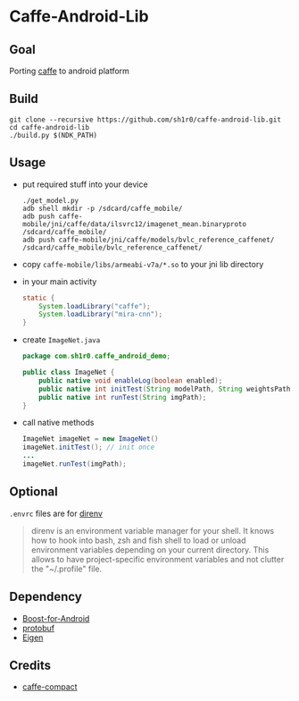 Caffe-Android-Lib
===============
## Goal
Porting [caffe](https://github.com/BVLC/caffe) to android platform

## Build
```
git clone --recursive https://github.com/sh1r0/caffe-android-lib.git
cd caffe-android-lib
./build.py $(NDK_PATH)
```

## Usage
- put required stuff into your device

	```
	./get_model.py
	adb shell mkdir -p /sdcard/caffe_mobile/
	adb push caffe-mobile/jni/caffe/data/ilsvrc12/imagenet_mean.binaryproto /sdcard/caffe_mobile/
	adb push caffe-mobile/jni/caffe/models/bvlc_reference_caffenet/ /sdcard/caffe_mobile/bvlc_reference_caffenet/
	```
- copy `caffe-mobile/libs/armeabi-v7a/*.so` to your jni lib directory
- in your main activity

	```java
	static {
		System.loadLibrary("caffe");
		System.loadLibrary("mira-cnn");
	}
	```
- create `ImageNet.java`

	```java
	package com.sh1r0.caffe_android_demo;

	public class ImageNet {
		public native void enableLog(boolean enabled);
		public native int initTest(String modelPath, String weightsPath);
		public native int runTest(String imgPath);
	}
	```
- call native methods

	```java
	ImageNet imageNet = new ImageNet()
	imageNet.initTest(); // init once
	...
	imageNet.runTest(imgPath);
	```

## Optional
`.envrc` files are for [direnv](http://direnv.net/)
> direnv is an environment variable manager for your shell. It knows how to hook into bash, zsh and fish shell to load or unload environment variables depending on your current directory. This allows to have project-specific environment variables and not clutter the "~/.profile" file.

## Dependency
* [Boost-for-Android](https://github.com/MysticTreeGames/Boost-for-Android)
* [protobuf](https://code.google.com/p/protobuf)
* [Eigen](http://eigen.tuxfamily.org)

## Credits
* [caffe-compact](https://github.com/chyh1990/caffe-compact)
